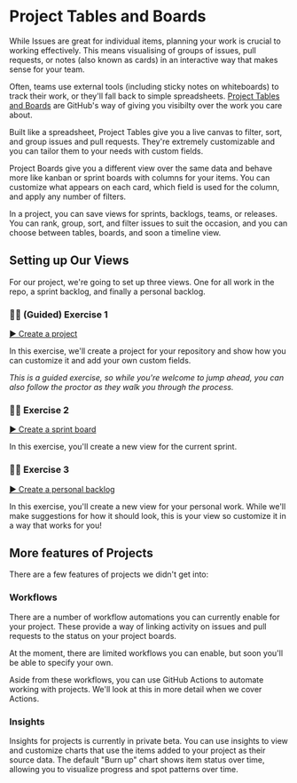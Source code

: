 # Project Tables and Boards

While Issues are great for individual items, planning your work is crucial to working effectively. This means visualising of groups of issues, pull requests, or notes (also known as cards) in an interactive way that makes sense for your team.

Often, teams use external tools (including sticky notes on whiteboards) to track their work, or they'll fall back to simple spreadsheets. [Project Tables and Boards](https://github.com/features/issues) are GitHub's way of giving you visibilty over the work you care about.

Built like a spreadsheet, Project Tables give you a live canvas to filter, sort, and group issues and pull requests. They're extremely customizable and you can tailor them to your needs with custom fields.

Project Boards give you a different view over the same data and behave more like kanban or sprint boards with columns for your items. You can customize what appears on each card, which field is used for the column, and apply any number of filters.

In a project, you can save views for sprints, backlogs, teams, or releases. You can rank, group, sort, and filter issues to suit the occasion, and you can choose between tables, boards, and soon a timeline view.

## Setting up Our Views

For our project, we're going to set up three views. One for all work in the repo, a sprint backlog, and finally a personal backlog.

### 👩‍💻 (Guided) Exercise 1

[▶️ Create a project](exercise-1.md)

In this exercise, we'll create a project for your repository and show how you can customize it and add your own custom fields.

_This is a guided exercise, so while you're welcome to jump ahead, you can also follow the proctor as they walk you through the process._

### 👩‍💻 Exercise 2

[▶️ Create a sprint board](exercise-2.md)

In this exercise, you'll create a new view for the current sprint.

### 👩‍💻 Exercise 3

[▶️ Create a personal backlog](exercise-3.md)

In this exercise, you'll create a new view for your personal work. While we'll make suggestions for how it should look, this is your view so customize it in a way that works for you!

## More features of Projects

There are a few features of projects we didn't get into:

### Workflows
There are a number of workflow automations you can currently enable for your project. These provide a way of linking activity on issues and pull requests to the status on your project boards.

At the moment, there are limited workflows you can enable, but soon you'll be able to specify your own.

Aside from these workflows, you can use GitHub Actions to automate working with projects. We'll look at this in more detail when we cover Actions.

### Insights
Insights for projects is currently in private beta. You can use insights to view and customize charts that use the items added to your project as their source data. The default "Burn up" chart shows item status over time, allowing you to visualize progress and spot patterns over time.
